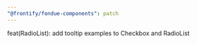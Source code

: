 ```yaml
---
"@frontify/fondue-components": patch
---
```


feat(RadioList): add tooltip examples to Checkbox and RadioList
